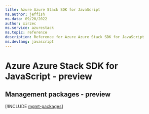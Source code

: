 ```yaml
---
title: Azure Azure Stack SDK for JavaScript
ms.author: jeffish
ms.data: 09/20/2022
author: xirzec
ms.service: azurestack
ms.topic: reference
description: Reference for Azure Azure Stack SDK for JavaScript
ms.devlang: javascript
---
```

# Azure Azure Stack SDK for JavaScript - preview

## Management packages - preview
[!INCLUDE [mgmt-packages](azure-stack-mgmt-index.md)]